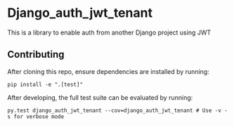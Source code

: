 # Django_auth_jwt_tenant
This is a library to enable auth from another Django project using JWT


## Contributing
After cloning this repo, ensure dependencies are installed by running:

```
pip install -e ".[test]"
```

After developing, the full test suite can be evaluated by running:

```
py.test django_auth_jwt_tenant --cov=django_auth_jwt_tenant # Use -v -s for verbose mode
```
